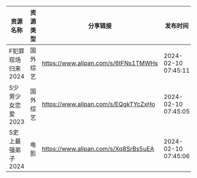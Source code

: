 | 资源名称        | 资源类型 | 分享链接                                 | 发布时间                |
| ----------- | ---- | ------------------------------------ | ------------------- |
| F犯罪现场归来2024 | 国外综艺 | https://www.alipan.com/s/6tFNs1TMWHs | 2024-02-10 07:45:11 |
| S少男少女恋爱2023 | 国外综艺 | https://www.alipan.com/s/EQgkTYcZxHo | 2024-02-10 07:45:05 |
| S史上最强弟子2024 | 电影   | https://www.alipan.com/s/Xq8SrBs5uEA | 2024-02-10 07:45:06 |
